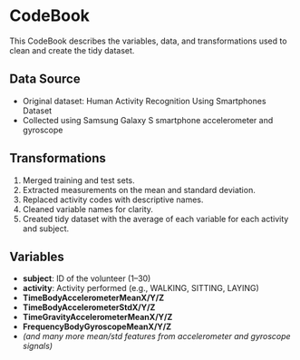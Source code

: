 # CodeBook

This CodeBook describes the variables, data, and transformations used to clean and create the tidy dataset.

## Data Source
- Original dataset: Human Activity Recognition Using Smartphones Dataset
- Collected using Samsung Galaxy S smartphone accelerometer and gyroscope

## Transformations
1. Merged training and test sets.
2. Extracted measurements on the mean and standard deviation.
3. Replaced activity codes with descriptive names.
4. Cleaned variable names for clarity.
5. Created tidy dataset with the average of each variable for each activity and subject.

## Variables
- **subject**: ID of the volunteer (1–30)
- **activity**: Activity performed (e.g., WALKING, SITTING, LAYING)
- **TimeBodyAccelerometerMeanX/Y/Z**
- **TimeBodyAccelerometerStdX/Y/Z**
- **TimeGravityAccelerometerMeanX/Y/Z**
- **FrequencyBodyGyroscopeMeanX/Y/Z**
- *(and many more mean/std features from accelerometer and gyroscope signals)*
